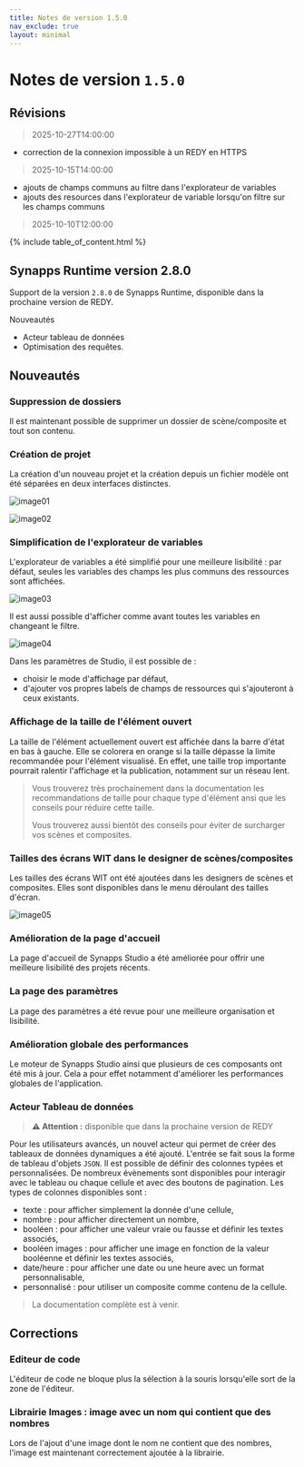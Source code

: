 ```yaml
---
title: Notes de version 1.5.0
nav_exclude: true
layout: minimal
---
```


# Notes de version `1.5.0`

## Révisions

> 2025-10-27T14:00:00

- correction de la connexion impossible à un REDY en HTTPS

> 2025-10-15T14:00:00

- ajouts de champs communs au filtre dans l'explorateur de variables
- ajouts des resources dans l'explorateur de variable lorsqu'on filtre sur les champs communs

> 2025-10-10T12:00:00

{% include table_of_content.html %}

## Synapps Runtime version 2.8.0

Support de la version `2.8.0` de Synapps Runtime, disponible dans la prochaine version de REDY.

Nouveautés
- Acteur tableau de données
- Optimisation des requêtes.

## Nouveautés

### Suppression de dossiers

Il est maintenant possible de supprimer un dossier de scène/composite et tout son contenu.

### Création de projet

La création d'un nouveau projet et la création depuis un fichier modèle ont été séparées en deux interfaces distinctes.

![image01](./assets/1.5.0/image01.png)

![image02](./assets/1.5.0/image02.png)


### Simplification de l'explorateur de variables

L'explorateur de variables a été simplifié pour une meilleure lisibilité : par défaut, seules les variables des champs les plus communs des ressources sont affichées.

![image03](./assets/1.5.0/image03.png)

Il est aussi possible d'afficher comme avant toutes les variables en changeant le filtre.

![image04](./assets/1.5.0/image04.gif)

Dans les paramètres de Studio, il est possible de :
- choisir le mode d'affichage par défaut,
- d'ajouter vos propres labels de champs de ressources qui s'ajouteront à ceux existants.

### Affichage de la taille de l'élément ouvert

La taille de l'élément actuellement ouvert est affichée dans la barre d'état en bas à gauche. Elle se colorera en orange si la taille dépasse la limite recommandée pour l'élément visualisé. En effet, une taille trop importante pourrait ralentir l'affichage et la publication, notamment sur un réseau lent.

> Vous trouverez très prochainement dans la documentation les recommandations de taille pour chaque type d'élément ansi que les conseils pour réduire cette taille.
>
> Vous trouverez aussi bientôt des conseils pour éviter de surcharger vos scènes et composites.

### Tailles des écrans WIT dans le designer de scènes/composites

Les tailles des écrans WIT ont été ajoutées dans les designers de scènes et composites. Elles sont disponibles dans le menu déroulant des tailles d'écran.

![image05](./assets/1.5.0/image05.png)

### Amélioration de la page d'accueil

La page d'accueil de Synapps Studio a été améliorée pour offrir une meilleure lisibilité des projets récents.

### La page des paramètres

La page des paramètres a été revue pour une meilleure organisation et lisibilité.

### Amélioration globale des performances

Le moteur de Synapps Studio ainsi que plusieurs de ces composants ont été mis à jour. Cela a pour effet notamment d'améliorer les performances globales de l'application.

### Acteur Tableau de données

> **⚠️ Attention :** disponible que dans la prochaine version de REDY

Pour les utilisateurs avancés, un nouvel acteur qui permet de créer des tableaux de données dynamiques a été ajouté. L'entrée se fait sous la forme de tableau d'objets `JSON`. Il est possible de définir des colonnes typées et personnalisées.
De nombreux évènements sont disponibles pour interagir avec le tableau ou chaque cellule et avec des boutons de pagination.
Les types de colonnes disponibles sont :
 - texte : pour afficher simplement la donnée d'une cellule,
 - nombre : pour afficher directement un nombre,
 - booléen : pour afficher une valeur vraie ou fausse et définir les textes associés,
 - booléen images : pour afficher une image en fonction de la valeur booléenne et définir les textes associés,
 - date/heure : pour afficher une date ou une heure avec un format personnalisable,
 - personnalisé : pour utiliser un composite comme contenu de la cellule.

> La documentation complète est à venir.

## Corrections

### Editeur de code

L'éditeur de code ne bloque plus la sélection à la souris lorsqu'elle sort de la zone de l'éditeur.

### Librairie Images : image avec un nom qui contient que des nombres

Lors de l'ajout d'une image dont le nom ne contient que des nombres, l'image est maintenant correctement ajoutée à la librairie.
